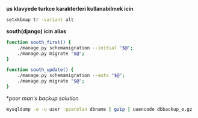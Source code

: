 **us klavyede turkce karakterleri kullanabilmek icin**

```bash
setxkbmap tr -variant alt
```

**south(django) icin alias**

```bash
function south_first() {
	./manage.py schemamigration --initial "$@";
	./manage.py migrate "$@";
}

function south_update() {
	./manage.py schemamigration --auto "$@";
	./manage.py migrate "$@";
}
```

**poor man's backup solution*

```bash
mysqldump -e -u user -pparolan dbname | gzip | uuencode dbbackup_e.gz | mail target_email
```
